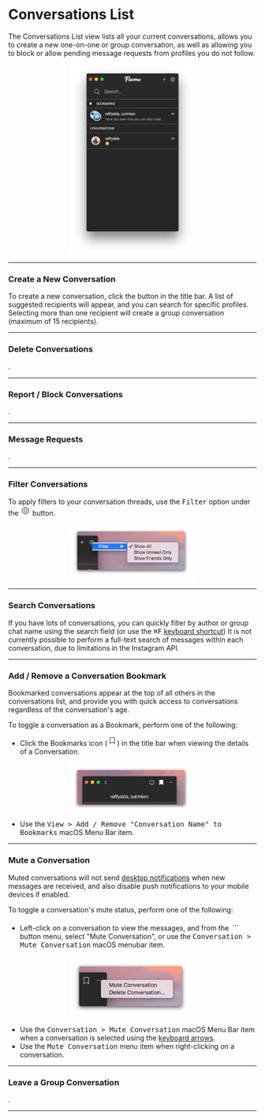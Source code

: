 # Conversations List

The Conversations List view lists all your current conversations, allows you to create a new one-on-one or group conversation, as well as allowing you to block or allow pending message requests from profiles you do not follow.

<p style="text-align: center; margin-top: 1em;"><img src="/views/assets/conversations.png" width="50%" height="50%" /></p>

<hr />

### Create a New Conversation

To create a new conversation, click the button in the title bar. A list of suggested recipients will appear, and you can search for specific profiles. Selecting more than one recipient will create a group conversation (maximum of 15 recipients).

<hr />

### Delete Conversations

.

<hr />

### Report / Block Conversations

. 

<hr />

### Message Requests

.

<hr />

### Filter Conversations

To apply filters to your conversation threads, use the <kbd>Filter</kbd> option under the <img src="/views/assets/settings.png" width="20" height="20" /> button.

<p style="text-align: center; margin-top: 1em;"><img src="/views/assets/conversations-filtering.png" width="50%" height="50%" /></p>

<hr />

### Search Conversations

If you have lots of conversations, you can quickly filter by author or group chat name using the search field (or use the <kbd>⌘F</kbd> [keyboard shortcut](/misc/keyboard-shortcuts.md)) It is not currently possible to perform a full-text search of messages within each conversation, due to limitations in the Instagram API.

<hr />

### Add / Remove a Conversation Bookmark

Bookmarked conversations appear at the top of all others in the conversations list, and provide you with quick access to conversations regardless of the conversation's age.

To toggle a conversation as a Bookmark, perform one of the following: 

- Click the Bookmarks icon (<img src="/views/assets/bookmark.png" width="20" height="20" />) in the title bar when viewing the details of a Conversation.

<p style="text-align: center; margin-top: 1em;"><img src="/views/assets/conversation-bookmark-toggle.png" width="50%" height="50%" /></p>

- Use the <kbd>View > Add / Remove "Conversation Name" to Bookmarks</kbd> macOS Menu Bar item.

<hr />

### Mute a Conversation

Muted conversations will not send [desktop notifications](/preferences/notifications.md) when new messages are received, and also disable push notifications to your mobile devices if enabled.

To toggle a conversation's mute status, perform one of the following: 

- Left-click on a conversation to view the messages, and from the <img src="/views/assets/actions-menu.png" width="20" height="20" /> button menu, select "Mute Conversation", or use the <kbd>Conversation > Mute Conversation</kbd> macOS menubar item.

<p style="text-align: center; margin-top: 1em;"><img src="/views/assets/conversation-actions.png" width="50%" height="50%" /></p>

- Use the <kbd>Conversation > Mute Conversation</kbd> macOS Menu Bar item when a conversation is selected using the [keyboard arrows](/misc/keyboard-shortcuts.md).
- Use the <kbd>Mute Conversation</kbd> menu item when right-clicking on a conversation.

<hr />

### Leave a Group Conversation

.

<hr />